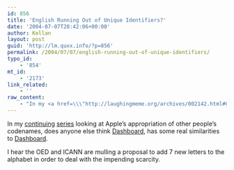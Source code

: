 ```yaml
---
id: 856
title: 'English Running Out of Unique Identifiers?'
date: '2004-07-07T20:42:06+00:00'
author: Kellan
layout: post
guid: 'http://lm.quxx.info/?p=856'
permalink: /2004/07/07/english-running-out-of-unique-identifiers/
typo_id:
    - '854'
mt_id:
    - '2173'
link_related:
    - ''
raw_content:
    - "In my <a href=\\\"http://laughingmeme.org/archives/002142.html#002142\\\">continuing</a> <a href=\\\"http://laughingmeme.org/archives/000272.html\\\">series</a> looking at Apple\\'s appropriation of other people\\'s codenames, does anyone else think <a href=\\\"http://www.apple.com/macosx/tiger/dashboard.html\\\">Dashboard</a>, has some real similarities to <a href=\\\"http://www.nat.org/dashboard/\\\">Dashboard</a>.  \n\nI hear the OED and ICANN are mulling a proposal to add 7 new letters to the alphabet in order to deal with the impending scarcity."
---
```


In my [continuing](http://laughingmeme.org/archives/002142.html#002142) [series](http://laughingmeme.org/archives/000272.html) looking at Apple’s appropriation of other people’s codenames, does anyone else think [Dashboard](http://www.apple.com/macosx/tiger/dashboard.html), has some real similarities to [Dashboard](http://www.nat.org/dashboard/).

I hear the OED and ICANN are mulling a proposal to add 7 new letters to the alphabet in order to deal with the impending scarcity.